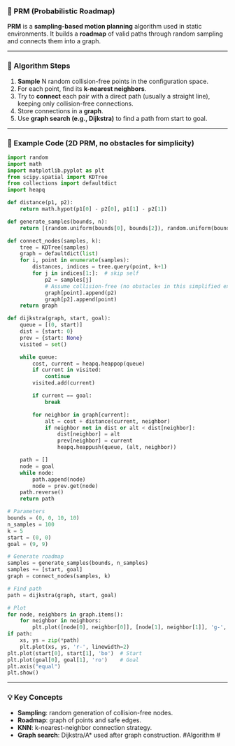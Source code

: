 ### 🔹 PRM (Probabilistic Roadmap)

**PRM** is a **sampling-based motion planning** algorithm used in static environments. It builds a **roadmap** of valid paths through random sampling and connects them into a graph.

---

### 🔸 Algorithm Steps

1. **Sample** N random collision-free points in the configuration space.
2. For each point, find its **k-nearest neighbors**.
3. Try to **connect** each pair with a direct path (usually a straight line), keeping only collision-free connections.
4. Store connections in a **graph**.
5. Use **graph search (e.g., Dijkstra)** to find a path from start to goal.

---

### 🔹 Example Code (2D PRM, no obstacles for simplicity)

```python
import random
import math
import matplotlib.pyplot as plt
from scipy.spatial import KDTree
from collections import defaultdict
import heapq

def distance(p1, p2):
    return math.hypot(p1[0] - p2[0], p1[1] - p2[1])

def generate_samples(bounds, n):
    return [(random.uniform(bounds[0], bounds[2]), random.uniform(bounds[1], bounds[3])) for _ in range(n)]

def connect_nodes(samples, k):
    tree = KDTree(samples)
    graph = defaultdict(list)
    for i, point in enumerate(samples):
        distances, indices = tree.query(point, k+1)
        for j in indices[1:]:  # skip self
            p2 = samples[j]
            # Assume collision-free (no obstacles in this simplified example)
            graph[point].append(p2)
            graph[p2].append(point)
    return graph

def dijkstra(graph, start, goal):
    queue = [(0, start)]
    dist = {start: 0}
    prev = {start: None}
    visited = set()

    while queue:
        cost, current = heapq.heappop(queue)
        if current in visited:
            continue
        visited.add(current)

        if current == goal:
            break

        for neighbor in graph[current]:
            alt = cost + distance(current, neighbor)
            if neighbor not in dist or alt < dist[neighbor]:
                dist[neighbor] = alt
                prev[neighbor] = current
                heapq.heappush(queue, (alt, neighbor))

    path = []
    node = goal
    while node:
        path.append(node)
        node = prev.get(node)
    path.reverse()
    return path

# Parameters
bounds = (0, 0, 10, 10)
n_samples = 100
k = 5
start = (0, 0)
goal = (9, 9)

# Generate roadmap
samples = generate_samples(bounds, n_samples)
samples += [start, goal]
graph = connect_nodes(samples, k)

# Find path
path = dijkstra(graph, start, goal)

# Plot
for node, neighbors in graph.items():
    for neighbor in neighbors:
        plt.plot([node[0], neighbor[0]], [node[1], neighbor[1]], 'g-', linewidth=0.5)
if path:
    xs, ys = zip(*path)
    plt.plot(xs, ys, 'r-', linewidth=2)
plt.plot(start[0], start[1], 'bo')  # Start
plt.plot(goal[0], goal[1], 'ro')    # Goal
plt.axis("equal")
plt.show()
```

---

### 💡 Key Concepts

* **Sampling**: random generation of collision-free nodes.
* **Roadmap**: graph of points and safe edges.
* **KNN**: k-nearest-neighbor connection strategy.
* **Graph search**: Dijkstra/A\* used after graph construction.
#Algorithm #